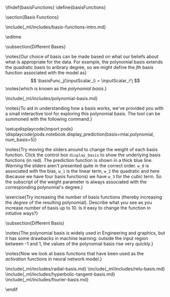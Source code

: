 \ifndef{basisFunctions}
\define{basisFunctions}

\section{Basis Functions}

\include{_ml/includes/basis-functions-intro.md}

\editme

\subsection{Different Bases}

\notes{Our choice of basis can be made based on what our beliefs about what is appropriate for the data. For example, the polynomial basis extends the quadratic basis to aribrary degree, so we might define the $j$th basis function associated with the model as}
$$
\basisFunc_j(\inputScalar_i) = \inputScalar_i^j
$$
\notes{which is known as the *polynomial basis*.}

\include{_ml/includes/polynomial-basis.md}

\notes{To aid in understanding how a basis works, we've provided you with a small interactive tool for exploring this polynomial basis. The tool can be summoned with the following command.}

\setupdisplaycode{import pods}
\displaycode{pods.notebook.display_prediction(basis=mlai.polynomial, num_basis=5)}

\notes{Try moving the sliders around to change the weight of each basis function. Click the control box `display_basis` to show the underlying basis functions (in red). The prediction function is shown in a thick blue line. *Warning* the sliders aren't presented quite in the correct order. `w_0` is associated with the bias, `w_1` is the linear term, `w_2` the quadratic and here (because we have four basis functions) we have `w_3` for the *cubic* term. So the subscript of the weight parameter is always associated with the corresponding polynomial's degree.}

\exercise{Try increasing the number of basis functions (thereby increasing the *degree* of the resulting polynomial). Describe what you see as you increase number of basis up to 10. Is it easy to change the function in intiutive ways?}

\subsection{Different Basis}

\notes{The polynomial basis is widely used in Engineering and graphics, but it has some drawbacks in machine learning: outside the input region between -1 and 1, the values of the polynomial basis rise very quickly.}

\notes{Now we look at basis functions that have been used as the *activation* functions in neural network model.}

\include{_ml/includes/radial-basis.md}
\include{_ml/includes/relu-basis.md}
\include{_ml/includes/hyperbolic-tangent-basis.md}
\include{_ml/includes/fourier-basis.md}





\endif
